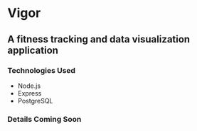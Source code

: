 # Vigor

## A fitness tracking and data visualization application

### Technologies Used

- Node.js
- Express
- PostgreSQL

### Details Coming Soon
